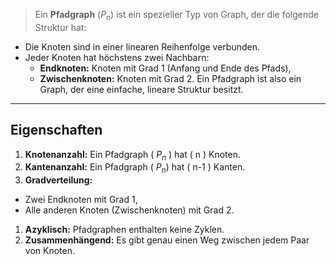 >Ein **Pfadgraph** $( P_n )$ ist ein spezieller Typ von Graph, der die folgende Struktur hat: 
- Die Knoten sind in einer linearen Reihenfolge verbunden.
- Jeder Knoten hat höchstens zwei Nachbarn: 
	- **Endknoten:** Knoten mit Grad 1 (Anfang und Ende des Pfads), 
	- **Zwischenknoten:** Knoten mit Grad 2. 
Ein Pfadgraph ist also ein Graph, der eine einfache, lineare Struktur besitzt.
---
## Eigenschaften 
1. **Knotenanzahl:** Ein Pfadgraph \( $P_n$ \) hat \( n \) Knoten. 
2. **Kantenanzahl:** Ein Pfadgraph \( $P_n$\) hat \( n-1 \) Kanten. 
3. **Gradverteilung:** 
- Zwei Endknoten mit Grad 1, 
- Alle anderen Knoten (Zwischenknoten) mit Grad 2. 
1. **Azyklisch:** Pfadgraphen enthalten keine Zyklen.
2. **Zusammenhängend:** Es gibt genau einen Weg zwischen jedem Paar von Knoten.